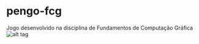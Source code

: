 pengo-fcg
=========

 Jogo desenvolvido na disciplina de Fundamentos de Computação Gráfica
 ![alt tag](http://i.imgur.com/esuvG5H.png)
